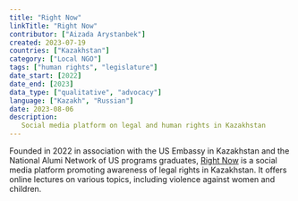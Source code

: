 ```yaml
---
title: "Right Now"
linkTitle: "Right Now"
contributor: ["Aizada Arystanbek"]
created: 2023-07-19
countries: ["Kazakhstan"]
category: ["Local NGO"]
tags: ["human rights", "legislature"]
date_start: [2022]
date_end: [2023]
data_type: ["qualitative", "advocacy"]
language: ["Kazakh", "Russian"]
date: 2023-08-06
description:
   Social media platform on legal and human rights in Kazakhstan
---
```


Founded in 2022 in association with the US Embassy in Kazakhstan and the National Alumi Network of US programs graduates, [Right Now](https://www.instagram.com/rightnow.kz/) is a social media platform promoting awareness of legal rights in Kazakhstan. It offers online lectures on various topics, including violence against women and children.

